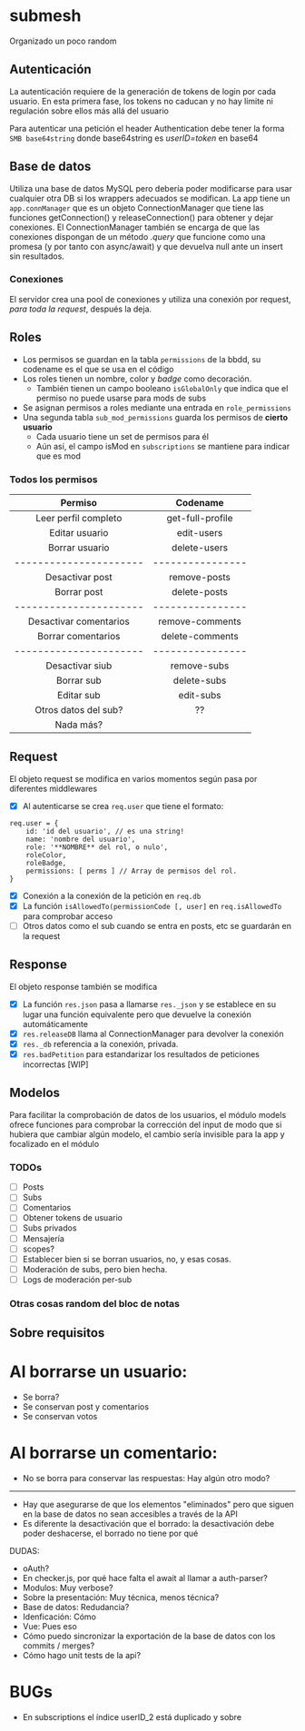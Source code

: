 # submesh

Organizado un poco random

## Autenticación
La autenticación requiere de la generación de tokens de login por cada usuario.
En esta primera fase, los tokens no caducan y no hay límite ni regulación sobre ellos más allá del usuario

Para autenticar una petición el header Authentication debe tener la forma `SMB base64string` donde base64string es *userID=token* en base64

## Base de datos
Utiliza una base de datos MySQL pero debería poder modificarse para usar cualquier otra DB si los wrappers adecuados se modifican.
La app tiene un `app.connManager` que es un objeto ConnectionManager que tiene las funciones getConnection() y releaseConnection() para obtener y dejar conexiones.
El ConnectionManager también se encarga de que las conexiones dispongan de un método _.query_ que funcione como una promesa (y por tanto con async/await) y que devuelva null ante un insert sin resultados.

### Conexiones
El servidor crea una pool de conexiones y utiliza una conexión por request, _para toda la request_, después la deja.

## Roles
- Los permisos se guardan en la tabla `permissions` de la bbdd, su codename es el que se usa en el código
- Los roles tienen un nombre, color y _badge_ como decoración.
  - También tienen un campo booleano `isGlobalOnly` que indica que el permiso no puede usarse para mods de subs
- Se asignan permisos a roles mediante una entrada en `role_permissions`
- Una segunda tabla `sub_mod_permissions` guarda los permisos de **cierto usuario**
  - Cada usuario tiene un set de permisos para él
  - Aún así, el campo isMod en `subscriptions` se mantiene para indicar que es mod

### Todos los permisos
| Permiso               |Codename        |
| :---: | :---: |
|Leer perfil completo  |get-full-profile|
|Editar usuario	       |edit-users      |
|Borrar usuario        |delete-users    |
|----------------------|----------------|
|Desactivar post       |remove-posts    |
|Borrar post           |delete-posts    |
|----------------------|----------------|
|Desactivar comentarios|remove-comments |
|Borrar comentarios    |delete-comments |
|----------------------|----------------|
|Desactivar siub       |remove-subs     |
|Borrar sub            |delete-subs     |
|Editar sub            |edit-subs       |
|Otros datos del sub?  |??              |
|Nada más?             |                |

## Request
El objeto request se modifica en varios momentos según pasa por diferentes middlewares
- [x] Al autenticarse se crea `req.user` que tiene el formato:
```
req.user = {
	id: 'id del usuario', // es una string!
	name: 'nombre del usuario',
	role: '**NOMBRE** del rol, o nulo',
	roleColor,
	roleBadge,
	permissions: [ perms ] // Array de permisos del rol.
}
```
- [x] Conexión a la conexión de la petición en `req.db`
- [x] La función `isAllowedTo(permissionCode [, user]` en `req.isAllowedTo` para comprobar acceso
- [ ] Otros datos como el sub cuando se entra en posts, etc se guardarán en la request

## Response
El objeto response también se modifica
- [x] La función `res.json` pasa a llamarse `res._json` y se establece en su lugar una función equivalente pero que devuelve la conexión automáticamente
- [x] `res.releaseDB` llama al ConnectionManager para devolver la conexión
- [x] `res._db` referencia a la conexión, privada.
- [x] `res.badPetition` para estandarizar los resultados de peticiones incorrectas [WIP] 

## Modelos
Para facilitar la comprobación de datos de los usuarios, el módulo models ofrece funciones para comprobar la corrección del input de modo que si hubiera que cambiar algún modelo, el cambio sería invisible para la app y focalizado en el módulo

### TODOs
- [ ] Posts
- [ ] Subs
- [ ] Comentarios
- [ ] Obtener tokens de usuario
- [ ] Subs privados
- [ ] Mensajería
- [ ] scopes?
- [ ] Establecer bien si se borran usuarios, no, y esas cosas.
- [ ] Moderación de subs, pero bien hecha.
- [ ] Logs de moderación per-sub

### Otras cosas random del bloc de notas

## Sobre requisitos

# Al borrarse un usuario:
- Se borra?
- Se conservan post y comentarios
- Se conservan votos

# Al borrarse un comentario:
- No se borra para conservar las respuestas: Hay algún otro modo?

---

- Hay que asegurarse de que los elementos "eliminados" pero que siguen en la base de datos no sean accesibles a través de la API
- Es diferente la desactivación que el borrado: la desactivación debe poder deshacerse, el borrado no tiene por qué


DUDAS:
- oAuth?
- En checker.js, por qué hace falta el await al llamar a auth-parser?
- Modulos: Muy verbose?
- Sobre la presentación: Muy técnica, menos técnica?
- Base de datos: Redudancia?
- Idenficación: Cómo
- Vue: Pues eso
- Cómo puedo sincronizar la exportación de la base de datos con los commits / merges?
- Cómo hago unit tests de la api?


# BUGs

- En subscriptions el índice userID_2 está duplicado y sobre